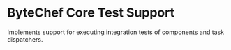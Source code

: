 # ByteChef Core Test Support
Implements support for executing integration tests of components and task dispatchers.
